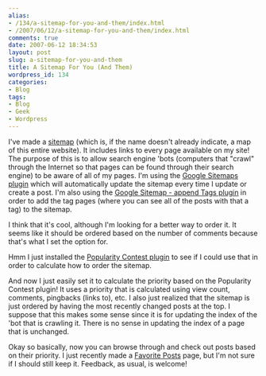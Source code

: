 ```yaml
---
alias:
- /134/a-sitemap-for-you-and-them/index.html
- /2007/06/12/a-sitemap-for-you-and-them/index.html
comments: true
date: 2007-06-12 18:34:53
layout: post
slug: a-sitemap-for-you-and-them
title: A Sitemap For You (And Them)
wordpress_id: 134
categories:
- Blog
tags:
- Blog
- Geek
- Wordpress
---
```


I've made a [sitemap](http://www.goingthewongway.com/sitemap.xml) (which is, if the name doesn't already indicate, a map of this entire website).  It includes links to every page available on my site!  The purpose of this is to allow search engine 'bots (computers that "crawl" through the Internet so that pages can be found through their search engine) to be aware of all of my pages.  I'm using the [Google Sitemaps plugin](http://www.arnebrachhold.de/redir/sitemap-home/) which will automatically update the sitemap every time I update or create a post.  I'm also using the [Google Sitemap - append Tags plugin](http://www.dicontas.co.uk/blog/google-sitemap-utw-tag-wordpress-plugin/) in order to add the tag pages (where you can see all of the posts with that a tag) to the sitemap.

I think that it's cool, although I'm looking for a better way to order it.  It seems like it should be ordered based on the number of comments because that's what I set the option for.  

Hmm I just installed the [Popularity Contest plugin](http://alexking.org/blog/2005/07/27/popularity-contest-11/) to see if I could use that in order to calculate how to order the sitemap.  

And now I just easily set it to calculate the priority based on the Popularity Contest plugin!  It uses a priority that is calculated using view count, comments, pingbacks (links to), etc.  I also just realized that the sitemap is just ordered by having the most recently changed posts at the top.  I suppose that this makes some sense since it is for updating the index of the 'bot that is crawling it.  There is no sense in updating the index of a page that is unchanged.  

Okay so basically, now you can browse through and check out posts based on their priority.  I just recently made a [Favorite Posts](http://www.goingthewongway.com/favorite-posts/) page, but I'm not sure if I should still keep it.  Feedback, as usual, is welcome!
